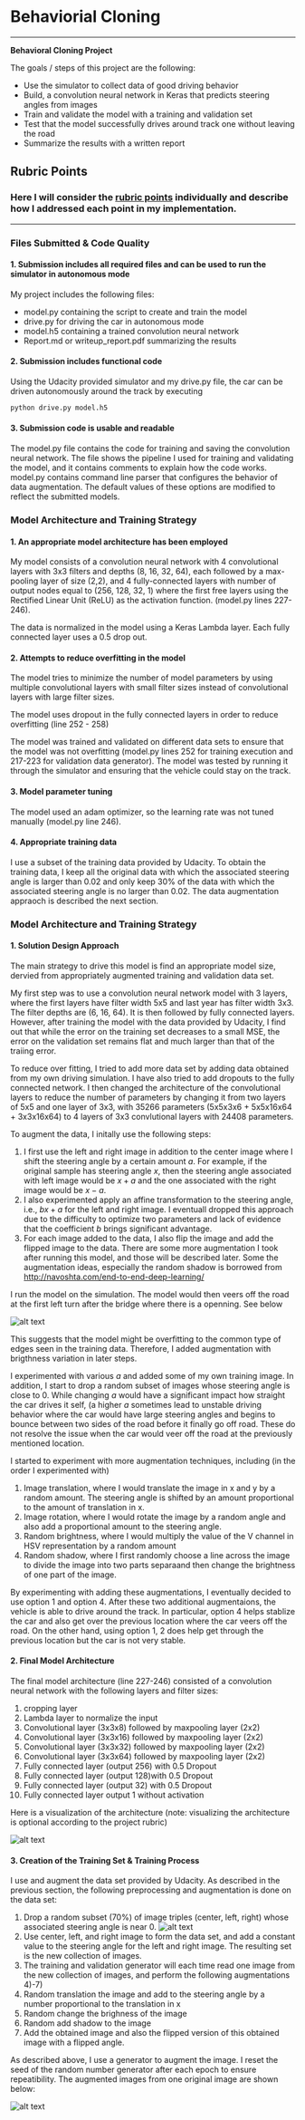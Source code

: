 # Behaviorial Cloning


---

**Behavioral Cloning Project**

The goals / steps of this project are the following:
* Use the simulator to collect data of good driving behavior
* Build, a convolution neural network in Keras that predicts steering angles from images
* Train and validate the model with a training and validation set
* Test that the model successfully drives around track one without leaving the road
* Summarize the results with a written report


[//]: # (Image References)

[image1]: ./examples/running_off_road.jpg "Runningoff road"
[image2]: ./examples/model.png "Grayscaling"
[image3]: ./examples/steering_angle_distribution.png "Angle distribution"
[image4]: ./examples/example_of_augmented_images.png "Augmented images"


## Rubric Points
### Here I will consider the [rubric points](https://review.udacity.com/#!/rubrics/432/view) individually and describe how I addressed each point in my implementation.  

---
### Files Submitted & Code Quality

#### 1. Submission includes all required files and can be used to run the simulator in autonomous mode

My project includes the following files:
* model.py containing the script to create and train the model
* drive.py for driving the car in autonomous mode
* model.h5 containing a trained convolution neural network 
* Report.md or writeup_report.pdf summarizing the results

#### 2. Submission includes functional code
Using the Udacity provided simulator and my drive.py file, the car can be driven autonomously around the track by executing 
```sh
python drive.py model.h5
```

#### 3. Submission code is usable and readable

The model.py file contains the code for training and saving the convolution neural network. The file shows the pipeline I used for training and validating the model, and it contains comments to explain how the code works. model.py contains command line parser that configures the behavior of data augmentation. The default values of these options are modified to reflect the submitted models. 

### Model Architecture and Training Strategy

#### 1. An appropriate model architecture has been employed

My model consists of a convolution neural network with 4 convolutional layers with 3x3 filters and depths (8, 16, 32, 64), each followed by a max-pooling layer of size (2,2), and 4 fully-connected layers with number of output nodes equal to (256, 128, 32, 1) where the first free layers using the Rectified Linear Unit (ReLU) as the activation function. (model.py lines 227-246).

The data is normalized in the model using a Keras Lambda layer. Each fully connected layer uses a 0.5 drop out. 


#### 2. Attempts to reduce overfitting in the model

The model tries to minimize the number of model parameters by using multiple convolutional layers with small filter sizes instead of convolutional layers with large filter sizes. 

The model uses dropout in the fully connected layers in order to reduce overfitting (line 252 - 258)

The model was trained and validated on different data sets to ensure that the model was not overfitting (model.py lines 252 for training execution and 217-223 for validation data generator). The model was tested by running it through the simulator and ensuring that the vehicle could stay on the track.

#### 3. Model parameter tuning

The model used an adam optimizer, so the learning rate was not tuned manually (model.py line 246).

#### 4. Appropriate training data

I use a subset of the training data provided by Udacity. To obtain the training data, I keep all the original data with which the associated steering angle is larger than 0.02 and only keep 30% of the data with which the associated steering angle is no larger than 0.02. The data augmentation appraoch is described the next section. 

### Model Architecture and Training Strategy

#### 1. Solution Design Approach

The main strategy to drive this model is find an appropriate model size, dervied from appropriately augmented training and validation data set. 

My first step was to use a convolution neural network model with 3 layers, where the first layers have filter width 5x5 and last year has filter width 3x3. The filter depths are (6, 16, 64). It is then followed by fully connected layers. However, after training the model with the data provided by Udacity, I find out that while the error on the training set decreases to a small MSE, the error on the validation set remains flat and much larger than that of the traiing error. 

To reduce over fitting, I tried to add more data set by adding data obtained from my own driving simulation. I have also tried to add dropouts to the fully connected network. I then changed the architecture of the convolutional layers to reduce the number of parameters by changing it from two layers of 5x5 and one layer of 3x3, with 35266 parameters (5x5x3x6 + 5x5x16x64 + 3x3x16x64) to 4 layers of 3x3 convlutional layers with 24408 parameters.  

To augment the data, I initally use the following steps:
1. I first use the left and right image in addition to the center image where I shift the steering angle by a certain amount $a$. For example, if the original sample has steering angle $x$, then the steering angle associated with left image would be $x+a$ and the one associated with the right image would be $x-a$.
2. I also experimented apply an affine transformation to the steering angle, i.e., $bx+a$ for the left and right image. I eventuall dropped this approach due to the difficulty to optimize two parameters and lack of evidence that the coefficient $b$ brings significant advantage. 
3. For each image added to the data, I also flip the image and add the flipped image to the data.
There are some more augmentation I took after running this model, and those will be described later. Some the augmentation ideas, especially the random shadow is borrowed from http://navoshta.com/end-to-end-deep-learning/

I run the model on the simulation. The model would then veers off the road at the first left turn after the bridge where there is a openning. See below

![alt text][image1]

This suggests that the model might be overfitting to the common type of edges seen in the training data. Therefore, I added augmentation with brigthness variation in later steps.

I experimented with various $a$ and added some of my own training image. In addition, I start to drop a random subset of images whose steering angle is close to 0. While changing $a$ would have a significant impact how straight the car drives it self, (a higher $a$ sometimes lead to unstable driving behavior where the car would have large steering angles and begins to bounce between two sides of the road before it finally go off road. These do not resolve the issue when the car would veer off the road at the previously mentioned location.

I started to experiment with more augmentation techniques, including (in the order I experimented with)
1. Image translation, where I would translate the image in x and y by a random amount. The steering angle is shifted by an amount proportional to the amount of translation in x. 
2. Image rotation, where I would rotate the image by a random angle and also add a proportional amount to the steering angle. 
3. Random brightness, where I would multiply the value of the V channel in HSV representation by a random amount
4. Random shadow, where I first randomly choose a line across the image to divide the image into two parts separaand then change the brightness of one part of the image. 

By experimenting with adding these augmentations, I eventually decided to use option 1 and option 4. After these two additional augmentaions, the vehicle is able to drive around the track. In particular, option 4 helps stablize the car and also get over the previous location where the car veers off the road. On the other hand, using option 1, 2 does help get through the previous location but the car is not very stable.

#### 2. Final Model Architecture

The final model architecture (line 227-246) consisted of a convolution neural network with the following layers and filter sizes:
1. cropping layer
2. Lambda layer to normalize the input
3. Convolutional layer (3x3x8) followed by maxpooling layer (2x2)
4. Convolutional layer (3x3x16) followed by maxpooling layer (2x2)
5. Convolutional layer (3x3x32) followed by maxpooling layer (2x2)
6. Convolutional layer (3x3x64) followed by maxpooling layer (2x2)
7. Fully connected layer (output 256) with 0.5 Dropout
8. Fully connected layer (output 128)with 0.5 Dropout
9. Fully connected layer (output 32) with 0.5 Dropout
10. Fully connected layer output 1 without activation

Here is a visualization of the architecture (note: visualizing the architecture is optional according to the project rubric)

![alt text][image2]

#### 3. Creation of the Training Set & Training Process

I use and augment the data set provided by Udacity. As described in the previous section, the following preprocessing and augmentation is done on the data set:

1) Drop a random subset (70%) of image triples (center, left, right) whose associated steering angle is near 0.
![alt text][image3]
2) Use center, left, and right image to form the data set, and add a constant value to the steering angle for the left and right image. The resulting set is the new collection of images.
3) The training and validation generator will each time read one image from the new collection of images, and perform the following augmentations 4)-7)
4) Random translation the image and add to the steering angle by a number proportional to the translation in x
5) Random change the brighness of the image
6) Random add shadow to the image
7) Add the obtained image and also the flipped version of this obtained image with a flipped angle.  

As described above, I use a generator to augment the image. I reset the seed of the random number generator after each epoch to ensure repeatibility. The augmented images from one original image are shown below:

![alt text][image4]
